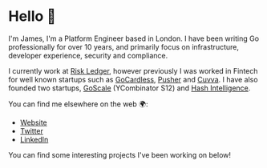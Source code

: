 # Hello 👋

I'm James, I'm a Platform Engineer based in London. I have been writing Go professionally for over 10 years, and primarily focus on infrastructure, developer experience, security and compliance.

I currently work at [Risk Ledger](https://riskledger.com), however previously I was worked in Fintech for well known startups such as [GoCardless](https://gocardless.com), [Pusher](https://pusher.com) and [Cuvva](https://cuvva.com). I have also founded two startups, [GoScale](https://goscale.com) (YCombinator S12) and [Hash Intelligence](https://hashintel.com).

You can find me elsewhere on the web 🌍:

  - [Website](https://jamescun.com)
  - [Twitter](https://twitter.com/jamescun)
  - [LinkedIn](https://www.linkedin.com/in/james-cunningham-frsa-58339113/)

You can find some interesting projects I've been working on below!
